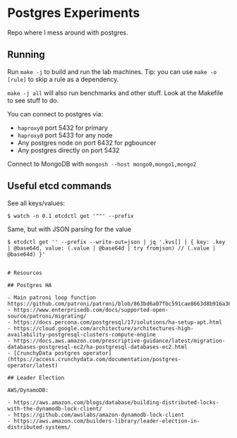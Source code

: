 # Postgres Experiments

Repo where I mess around with postgres.

## Running

Run `make -j` to build and run the lab machines. Tip: you can use `make -o [rule]` to skip a rule as a dependency.

`make -j all` will also run benchmarks and other stuff. Look at the Makefile to see stuff to do.

You can connect to postgres via:
- `haproxy0` port 5432 for primary
- `haproxy0` port 5433 for any node
- Any postgres node on port 6432 for pgbouncer
- Any postgres directly on port 5432

Connect to MongoDB with `mongosh --host mongo0,mongo1,mongo2`

## Useful etcd commands

See all keys/values:

```
$ watch -n 0.1 etcdctl get '""' --prefix
```

Same, but with JSON parsing for the value

```
$ etcdctl get '' --prefix --write-out=json | jq '.kvs[] | { key: .key | @base64d, value: (.value | @base64d | try fromjson) // (.value | @base64d) }'


# Resources

## Postgres HA

- Main patroni loop function https://github.com/patroni/patroni/blob/863bd6a07fbc591cae8663d8b916a36c00795653/patroni/ha.py#L2091
- https://www.enterprisedb.com/docs/supported-open-source/patroni/migrating/
- https://docs.percona.com/postgresql/17/solutions/ha-setup-apt.html
- https://cloud.google.com/architecture/architectures-high-availability-postgresql-clusters-compute-engine
- https://docs.aws.amazon.com/prescriptive-guidance/latest/migration-databases-postgresql-ec2/ha-postgresql-databases-ec2.html
- [CrunchyData postgres operator](https://access.crunchydata.com/documentation/postgres-operator/latest)

## Leader Election

AWS/DynamoDB:

- https://aws.amazon.com/blogs/database/building-distributed-locks-with-the-dynamodb-lock-client/
- https://github.com/awslabs/amazon-dynamodb-lock-client
- https://aws.amazon.com/builders-library/leader-election-in-distributed-systems/
